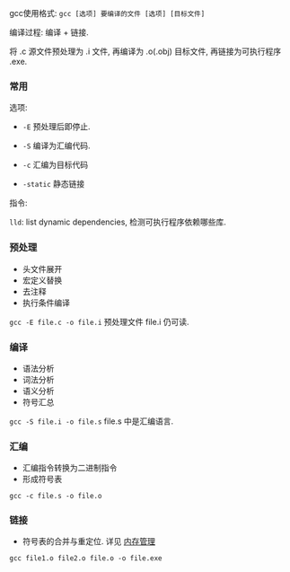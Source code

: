 gcc使用格式: `gcc [选项] 要编译的文件 [选项] [目标文件]`

编译过程: 编译 + 链接. 

将 .c 源文件预处理为 .i 文件, 再编译为 .o(.obj) 目标文件, 再链接为可执行程序 .exe.

### 常用

选项:
- `-E` 预处理后即停止.
- `-S` 编译为汇编代码.
- `-c` 汇编为目标代码

- `-static` 静态链接

指令:

`lld`: list dynamic dependencies, 检测可执行程序依赖哪些库.

### 预处理

- 头文件展开
- 宏定义替换
- 去注释
- 执行条件编译

`gcc -E file.c -o file.i` 预处理文件 file.i 仍可读.

### 编译

- 语法分析
- 词法分析
- 语义分析
- 符号汇总

`gcc -S file.i -o file.s` file.s 中是汇编语言.

### 汇编

- 汇编指令转换为二进制指令
- 形成符号表

`gcc -c file.s -o file.o`

### 链接

- 符号表的合并与重定位. 详见 [内存管理](../../Operating%20System/Preliminaries/内存管理.md)

`gcc file1.o file2.o file.o -o file.exe`